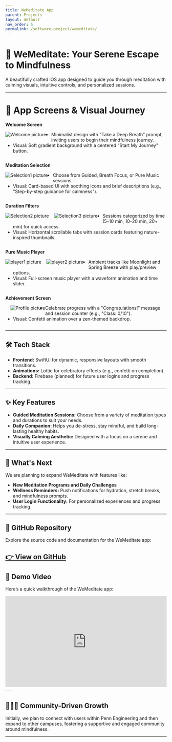 ```yaml
---
title: WeMeditate App
parent: Projects
layout: default
nav_order: 5
permalink: /software-project/wemeditate/
---
```


# 📱 WeMeditate: Your Serene Escape to Mindfulness

A beautifully crafted iOS app designed to guide you through meditation with calming visuals, intuitive controls, and personalized sessions.

---
# 🌿 App Screens & Visual Journey

**Welcome Screen**

<img src="/serenaintech/assets/images/welcome.png" alt="Welcome picture" style="max-width: 200px; height: auto; float: left; margin: 0 1rem 1rem 0;" />

* Minimalist design with "Take a Deep Breath" prompt, inviting users to begin their mindfulness journey.
* Visual: Soft gradient background with a centered "Start My Journey" button.

<div style="clear: both;"></div>

**Meditation Selection**

<img src="/serenaintech/assets/images/selection1.png" alt="Selection1 picture" style="max-width: 200px; height: auto; float: left; margin: 0 1rem 1rem 0;" />

* Choose from Guided, Breath Focus, or Pure Music sessions.
* Visual: Card-based UI with soothing icons and brief descriptions (e.g., "Step-by-step guidance for calmness").

<div style="clear: both;"></div>

**Duration Filters**

<img src="/serenaintech/assets/images/selection2.png" alt="Selection2 picture" style="max-width: 200px; height: auto; float: left; margin: 0 1rem 1rem 0;" />
<img src="/serenaintech/assets/images/selection3.png" alt="Selection3 picture" style="max-width: 200px; height: auto; float: left; margin: 0 1rem 1rem 0;" />

* Sessions categorized by time (5–10 min, 10–20 min, 20+ min) for quick access.
* Visual: Horizontal scrollable tabs with session cards featuring nature-inspired thumbnails.

<div style="clear: both;"></div>

**Pure Music Player**

<img src="/serenaintech/assets/images/Player1.png" alt="player1 picture" style="max-width: 200px; height: auto; float: left; margin: 0 1rem 1rem 0;" />
<img src="/serenaintech/assets/images/Player2.png" alt="player2 picture" style="max-width: 200px; height: auto; float: left; margin: 0 1rem 1rem 0;" />

* Ambient tracks like Moonlight and Spring Breeze with play/preview options.
* Visual: Full-screen music player with a waveform animation and time slider.

<div style="clear: both;"></div>

**Achievement Screen**

<img src="/serenaintech/assets/images/achievement.png" alt="Profile picture" style="max-width: 200px; height: auto; float: left; margin: 0 0 1rem 1rem;" />

* Celebrate progress with a "Congratulations!" message and session counter (e.g., "Class: 0/10").
* Visual: Confetti animation over a zen-themed backdrop.

<div style="clear: both;"></div>

---

## 🛠️ Tech Stack

- **Frontend:** SwiftUI for dynamic, responsive layouts with smooth transitions.
- **Animations:** Lottie for celebratory effects (e.g., confetti on completion).
- **Backend:** Firebase (planned) for future user logins and progress tracking.

---

## ✨ Key Features

- **Guided Meditation Sessions:** Choose from a variety of meditation types and durations to suit your needs.
- **Daily Companion:** Helps you de-stress, stay mindful, and build long-lasting healthy habits.
- **Visually Calming Aesthetic:** Designed with a focus on a serene and intuitive user experience.

---

## 🚀 What's Next

We are planning to expand WeMeditate with features like:

- **New Meditation Programs and Daily Challenges**
- **Wellness Reminders:**  Push notifications for hydration, stretch breaks, and mindfulness prompts.
- **User Login Functionality:** For personalized experiences and progress tracking.

---
## 🔗 GitHub Repository

Explore the source code and documentation for the WeMeditate app:

[👉 View on GitHub](https://github.com/Aphrodite513/weMeditate)
---

## 🎥 Demo Video

Here’s a quick walkthrough of the WeMeditate app:

<div style="position:relative;padding-bottom:56.25%;height:0;overflow:hidden;">
  <iframe src="https://www.youtube.com/embed/kTgs8VgtaGw" 
          style="position:absolute;top:0;left:0;width:100%;height:100%;" 
          frameborder="0" 
          allow="accelerometer; autoplay; clipboard-write; encrypted-media; gyroscope; picture-in-picture" 
          allowfullscreen>
  </iframe>
</div>
---

## 🧑‍🤝‍🧑 Community-Driven Growth

Initially, we plan to connect with users within Penn Engineering and then expand to other campuses, fostering a supportive and engaged community around mindfulness.

---
